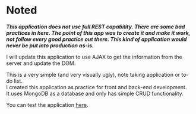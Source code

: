# Noted

**_This application does not use full REST capability. There are some bad practices in here. The point of this app was to create it and make it work, not follow every good practice out there. This kind of application would never be put into production as-is._**  

I will update this application to use AJAX to get the information from the server and update the DOM.

This is a very simple (and very visually ugly), note taking application or to-do list.  
I created this application as practice for front and back-end development.  
It uses MongoDB as a database and only has simple CRUD functionality.

You can test the application [here](https://noted-tiagojmartins.c9users.io/).

